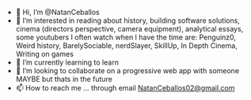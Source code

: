 - 👋 Hi, I’m @NatanCeballos
- 👀 I’m interested in reading about history, building software solutions, cinema (directors perspective, camera equipment), analytical essays, some youtubers I often watch when I have the time are:
Penguinz0, Weird history, BarelySociable, nerdSlayer, SkillUp, In Depth Cinema, Writing on games
- 🌱 I’m currently learning to learn
- 💞️ I’m looking to collaborate on a progressive web app with someone MAYBE but thats in the future
- 📫 How to reach me ... through email NatanCeballos02@gmail.com
